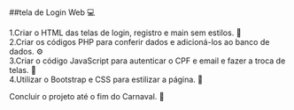 ##tela de Login Web :computer:

1.Criar o HTML das telas de login, registro e main sem estilos. :page_facing_up:  
2.Criar os códigos PHP para conferir dados e adicioná-los ao banco de dados. :gear:  
3.Criar o código JavaScript para autenticar o CPF e email e fazer a troca de telas. :key:  
4.Utilizar o Bootstrap e CSS para estilizar a página. :art:  

Concluir o projeto até o fim do Carnaval. :checkered_flag:  
